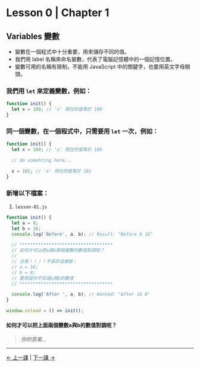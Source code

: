 # Lesson 0 | Chapter 1

## Variables 變數
- 變數在一個程式中十分重要，用來儲存不同的值。
- 我們用 label 名稱來命名變數，代表了電腦記憶體中的一個記憶位置。
- 變數可用的名稱有限制，不能用 JavaScript 中的關鍵字，也要用英文字母開頭。

### 我們用 `let` 來定義變數，例如：
```javascript
function init() {
  let x = 100; // 'x' 現在的值等於 100
}
```

### 同一個變數，在一個程式中，只需要用 `let` 一次，例如：
```javascript
function init() {
  let x = 100; // 'x' 現在的值等於 100

  // do somehting here...

  x = 101; // 'x' 現在的值等於 101
}
```

### 新增以下檔案：
1. `lesson-01.js`
```javascript
function init() {
  let a = 8;
  let b = 16;
  console.log('Before', a, b); // Result: "Before 8 16"

  // ***********************************
  // 如何才可以把a與b兩個變數的數值對調呢？
  //
  // 注意！！！！不容許這樣做：
  // a = 16;
  // b = 8;
  // 要假設你不知道a與b的數值
  // ***********************************

  console.log('After ', a, b); // Wanted: "After 16 8"
}

window.onload = () => init();
```

#### 如何才可以把上面兩個變數a與b的數值對調呢？
> _你的答案..._

---

[← 上一課](README.md) | [下一課 →](lesson-01.md)
